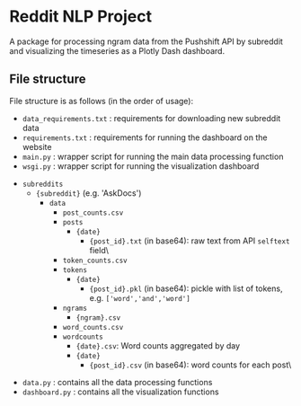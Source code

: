 # Reddit NLP Project
A package for processing ngram data from the Pushshift API by subreddit and visualizing the timeseries as a Plotly Dash dashboard.

## File structure

File structure is as follows (in the order of usage):

- `data_requirements.txt` : requirements for downloading new subreddit data
- `requirements.txt` : requirements for running the dashboard on the website
- `main.py` : wrapper script for running the main data processing function
- `wsgi.py` : wrapper script for running the visualization dashboard
+ `subreddits`
    + `{subreddit}` (e.g. 'AskDocs')
        + `data`
            - `post_counts.csv`
            + `posts`
                + `{date}`
                    - `{post_id}.txt` (in base64): raw text from API `selftext` field\
            - `token_counts.csv`
            + `tokens`
                + `{date}`
                    - `{post_id}.pkl` (in base64): pickle with list of tokens, e.g. `['word','and','word']`
            + `ngrams`
                - `{ngram}.csv`
            - `word_counts.csv`
            + `wordcounts`
                - `{date}.csv`: Word counts aggregated by day
                + `{date}`
                    - `{post_id}.csv` (in base64): word counts for each post\
- `data.py` : contains all the data processing functions
- `dashboard.py` : contains all the visualization functions


